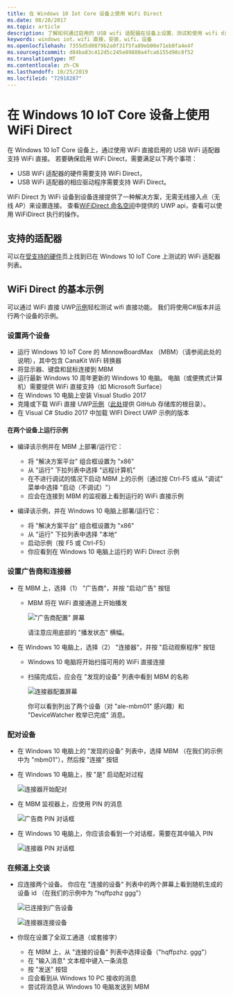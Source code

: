 ```yaml
---
title: 在 Windows 10 Iot Core 设备上使用 WiFi Direct
ms.date: 08/28/2017
ms.topic: article
description: 了解如何通过启用的 USB wifi 适配器在设备上设置、测试和使用 wifi direct。
keywords: windows iot，wifi 直接，安装，wifi，设备
ms.openlocfilehash: 7355d5d0879b2a0f31f5fa89eb00e71eb0fa4e4f
ms.sourcegitcommit: d84ba83c412d5c245e89880a4fca6155d98c8f52
ms.translationtype: MT
ms.contentlocale: zh-CN
ms.lasthandoff: 10/25/2019
ms.locfileid: "72918287"
---
```

# <a name="using-wifi-direct-on-your-windows-10-iot-core-device"></a>在 Windows 10 IoT Core 设备上使用 WiFi Direct

在 Windows 10 IoT Core 设备上，通过使用 WiFi 直接启用的 USB WiFi 适配器支持 WiFi 直接。 若要确保启用 WiFi Direct，需要满足以下两个事项：
* USB WiFi 适配器的硬件需要支持 WiFi Direct，
* USB WiFi 适配器的相应驱动程序需要支持 WiFi Direct。 

WiFi Direct 为 WiFi 设备到设备连接提供了一种解决方案，无需无线接入点（无线 AP）来设置连接。 查看[WiFiDirect 命名空间](https://msdn.microsoft.com/library/windows/apps/windows.devices.wifidirect.aspx)中提供的 UWP api，查看可以使用 WiFiDirect 执行的操作。

## <a name="supported-adapters"></a>支持的适配器

可以在[受支持的硬件](../learn-about-hardware/HardwareCompatList.md)页上找到已在 Windows 10 IoT Core 上测试的 WiFi 适配器列表。 

## <a name="basic-sample-for-wifi-direct"></a>WiFi Direct 的基本示例

可以通过 WiFi 直接 UWP[示例](https://github.com/Microsoft/Windows-universal-samples/tree/master/Samples/WiFiDirect)轻松测试 wifi 直接功能。 我们将使用C#版本并运行两个设备的示例。

### <a name="set-up-the-two-devices"></a>设置两个设备
* 运行 Windows 10 IoT Core 的 MinnowBoardMax （MBM）（请参阅此处的说明），其中包含 CanaKit WiFi 转换器
* 将显示器、键盘和鼠标连接到 MBM
* 运行最新 Windows 10 周年更新的 Windows 10 电脑。 电脑（或便携式计算机）需要提供 WiFi 直接支持（如 Microsoft Surface）
* 在 Windows 10 电脑上安装 Visual Studio 2017
* 克隆或下载 WiFi 直接 UWP[示例](https://github.com/Microsoft/Windows-universal-samples/tree/master/Samples/WiFiDirect)（[此处](https://github.com/Microsoft/Windows-universal-samples)提供 GitHub 存储库的根目录）。
* 在 Visual C# Studio 2017 中加载 WIFI Direct UWP 示例的版本

#### <a name="run-the-sample-on-the-two-devices"></a>在两个设备上运行示例
* 编译该示例并在 MBM 上部署/运行它：

    * 将 "解决方案平台" 组合框设置为 "x86"
    * 从 "运行" 下拉列表中选择 "远程计算机"
    * 在不进行调试的情况下启动 MBM 上的示例（通过按 Ctrl-F5 或从 "调试" 菜单中选择 "启动（不调试）"）
    * 应会在连接到 MBM 的监视器上看到运行的 WiFi 直接示例
* 编译该示例，并在 Windows 10 电脑上部署/运行它：
    * 将 "解决方案平台" 组合框设置为 "x86"
    * 从 "运行" 下拉列表中选择 "本地"
    * 启动示例（按 F5 或 Ctrl-F5）
    * 你应看到在 Windows 10 电脑上运行的 WiFi Direct 示例

### <a name="set-up-advertiser-and-connector"></a>设置广告商和连接器
* 在 MBM 上，选择（1） "广告商"，并按 "启动广告" 按钮

    * MBM 将在 WiFi 直接通道上开始播发

        !["广告商配置" 屏幕](../media/SetupWiFiDirect/Advertiser01.png)

        请注意应用底部的 "播发状态" 横幅。
    
* 在 Windows 10 电脑上，选择（2） "连接器"，并按 "启动观察程序" 按钮 

    * Windows 10 电脑将开始扫描可用的 WiFi 直接连接
    * 扫描完成后，应会在 "发现的设备" 列表中看到 MBM 的名称

        ![连接器配置屏幕](../media/SetupWiFiDirect/Connector01.png)

        你可以看到列出了两个设备（对 "ale-mbm01" 感兴趣）和 "DeviceWatcher 枚举已完成" 消息。

### <a name="pair-the-devices"></a>配对设备
* 在 Windows 10 电脑上的 "发现的设备" 列表中，选择 MBM （在我们的示例中为 "mbm01"），然后按 "连接" 按钮
* 在 Windows 10 电脑上，按 "是" 启动配对过程

    ![连接器开始配对](../media/SetupWiFiDirect/Connector02.png)

* 在 MBM 监视器上，应使用 PIN 的消息

    ![广告商 PIN 对话框](../media/SetupWiFiDirect/Advertiser02.png)

* 在 Windows 10 电脑上，你应该会看到一个对话框，需要在其中输入 PIN

    ![连接器 PIN 对话框](../media/SetupWiFiDirect/Connector03.png)

### <a name="talk-on-the-channel"></a>在频道上交谈
* 应连接两个设备。 你应在 "连接的设备" 列表中的两个屏幕上看到随机生成的设备 id （在我们的示例中为 "hqffpzhz ggg"）

    ![已连接到广告设备](../media/SetupWiFiDirect/Advertiser03.png)

    ![连接器连接设备](../media/SetupWiFiDirect/Connector04.png)

* 你现在设置了全双工通道（或套接字）

    * 在 MBM 上，从 "连接的设备" 列表中选择设备（"hqffpzhz. ggg"）
    * 在 "输入消息" 文本框中键入一条消息
    * 按 "发送" 按钮
    * 应会看到从 Windows 10 PC 接收的消息
    * 尝试将消息从 Windows 10 电脑发送到 MBM
